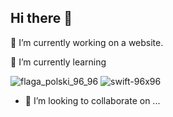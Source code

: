 ## Hi there 👋

 🔭 I’m currently working on a website.
 
 🌱 I’m currently learning 
 
![flaga_polski_96_96](https://github.com/user-attachments/assets/279de6cf-9d02-4e33-aea5-1b0f290f7533) ![swift-96x96](https://github.com/user-attachments/assets/35063f27-1a7a-4a1e-abe0-1f291983efc5) 

- 👯 I’m looking to collaborate on ...

<!--
**DevTreeO/DevTreeO** is a ✨ _special_ ✨ repository because its `README.md` (this file) appears on your GitHub profile.

Here are some ideas to get you started:

- 🔭 I’m currently working on ...
- 🌱 I’m currently learning ...
- 👯 I’m looking to collaborate on ...
